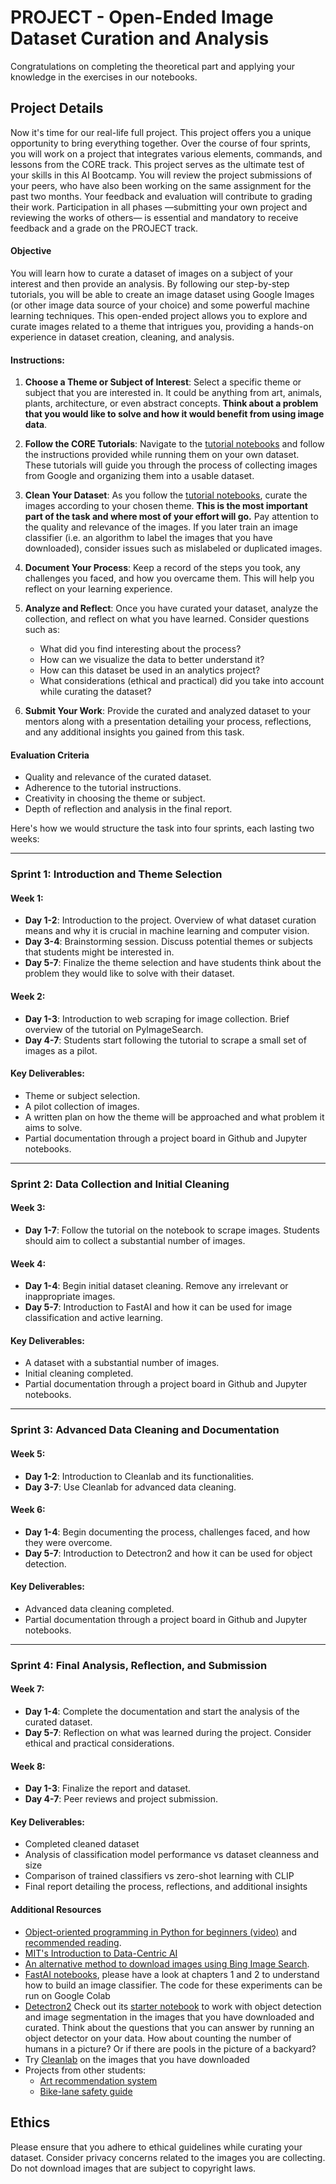 # PROJECT - Open-Ended Image Dataset Curation and Analysis

Congratulations on completing the theoretical part and applying your knowledge in the exercises in our notebooks. 

## Project Details 

Now it's time for our real-life full project. This project offers you a unique opportunity to bring everything together. Over the course of four sprints, you will work on a project that integrates various elements, commands, and lessons from the CORE track. This project serves as the ultimate test of your skills in this AI Bootcamp. You will review the project submissions of your peers, who have also been working on the same assignment for the past two months. Your feedback and evaluation will contribute to grading their work. Participation in all phases —submitting your own project and reviewing the works of others— is essential and mandatory to receive feedback and a grade on the PROJECT track. 

#### Objective
You will learn how to curate a dataset of images on a subject of your interest and then provide an analysis. By following our step-by-step tutorials, you will be able to create an image dataset using Google Images (or other image data source of your choice) and some powerful machine learning techniques. This open-ended project allows you to explore and curate images related to a theme that intrigues you, providing a hands-on experience in dataset creation, cleaning, and analysis.

#### Instructions:

1. **Choose a Theme or Subject of Interest**: Select a specific theme or subject that you are interested in. It could be anything from art, animals, plants, architecture, or even abstract concepts. **Think about a problem that you would like to solve and how it would benefit from using image data**. 

2. **Follow the CORE Tutorials**: Navigate to the [tutorial notebooks](https://github.com/andandandand/image-dataset-curation/tree/main/notebooks) and follow the instructions provided while running them on your own dataset. These tutorials will guide you through the process of collecting images from Google and organizing them into a usable dataset.

3. **Clean Your Dataset**: As you follow the [tutorial notebooks](https://github.com/andandandand/image-dataset-curation/tree/main/notebooks), curate the images according to your chosen theme. **This is the most important part of the task and where most of your effort will go.** Pay attention to the quality and relevance of the images. If you later train an image classifier (i.e. an algorithm to label the images that you have downloaded), consider issues such as mislabeled or duplicated images. 

4. **Document Your Process**: Keep a record of the steps you took, any challenges you faced, and how you overcame them. This will help you reflect on your learning experience.

5. **Analyze and Reflect**: Once you have curated your dataset, analyze the collection, and reflect on what you have learned. Consider questions such as:
   - What did you find interesting about the process?
   - How can we visualize the data to better understand it? 
   - How can this dataset be used in an analytics project?
   - What considerations (ethical and practical) did you take into account while curating the dataset?

6. **Submit Your Work**: Provide the curated and analyzed dataset to your mentors along with a presentation detailing your process, reflections, and any additional insights you gained from this task.

#### Evaluation Criteria
- Quality and relevance of the curated dataset.
- Adherence to the tutorial instructions.
- Creativity in choosing the theme or subject.
- Depth of reflection and analysis in the final report.

Here's how we would structure the task into four sprints, each lasting two weeks:

---

### Sprint 1: Introduction and Theme Selection

#### Week 1:
- **Day 1-2**: Introduction to the project. Overview of what dataset curation means and why it is crucial in machine learning and computer vision.
- **Day 3-4**: Brainstorming session. Discuss potential themes or subjects that students might be interested in.
- **Day 5-7**: Finalize the theme selection and have students think about the problem they would like to solve with their dataset.

#### Week 2:
- **Day 1-3**: Introduction to web scraping for image collection. Brief overview of the tutorial on PyImageSearch.
- **Day 4-7**: Students start following the tutorial to scrape a small set of images as a pilot.

#### Key Deliverables:
- Theme or subject selection.
- A pilot collection of images.
- A written plan on how the theme will be approached and what problem it aims to solve.
- Partial documentation through a project board in Github and Jupyter notebooks.
---

### Sprint 2: Data Collection and Initial Cleaning

#### Week 3:
- **Day 1-7**: Follow the tutorial on the notebook to scrape images. Students should aim to collect a substantial number of images.

#### Week 4:
- **Day 1-4**: Begin initial dataset cleaning. Remove any irrelevant or inappropriate images.
- **Day 5-7**: Introduction to FastAI and how it can be used for image classification and active learning. 

#### Key Deliverables:
- A dataset with a substantial number of images.
- Initial cleaning completed.
- Partial documentation through a project board in Github and Jupyter notebooks.

---

### Sprint 3: Advanced Data Cleaning and Documentation

#### Week 5:
- **Day 1-2**: Introduction to Cleanlab and its functionalities.
- **Day 3-7**: Use Cleanlab for advanced data cleaning.

#### Week 6:
- **Day 1-4**: Begin documenting the process, challenges faced, and how they were overcome.
- **Day 5-7**: Introduction to Detectron2 and how it can be used for object detection.

#### Key Deliverables:
- Advanced data cleaning completed.
- Partial documentation through a project board in Github and Jupyter notebooks.

---

### Sprint 4: Final Analysis, Reflection, and Submission

#### Week 7:
- **Day 1-4**: Complete the documentation and start the analysis of the curated dataset.
- **Day 5-7**: Reflection on what was learned during the project. Consider ethical and practical considerations.

#### Week 8:
- **Day 1-3**: Finalize the report and dataset.
- **Day 4-7**: Peer reviews and project submission.

#### Key Deliverables:
- Completed cleaned dataset 
- Analysis of classification model performance vs dataset cleanness and size 
- Comparison of trained classifiers vs zero-shot learning with CLIP
- Final report detailing the process, reflections, and additional insights  

#### Additional Resources
* [Object-oriented programming in Python for beginners (video)](https://www.youtube.com/watch?v=JeznW_7DlB0) and [recommended reading](https://realpython.com/python3-object-oriented-programming/).
* [MIT's Introduction to Data-Centric AI](https://www.youtube.com/watch?v=ayzOzZGHZy4)
* [An alternative method to download images using Bing Image Search](https://pyimagesearch.com/2018/04/09/how-to-quickly-build-a-deep-learning-image-dataset/).
* [FastAI notebooks](https://github.com/fastai/fastbook), please have a look at chapters 1 and 2 to understand how to build an image classifier. The code for these experiments can be run on Google Colab
* [Detectron2](https://github.com/facebookresearch/detectron2) Check out its [starter notebook](https://colab.research.google.com/drive/16jcaJoc6bCFAQ96jDe2HwtXj7BMD_-m5) to work with object detection and image segmentation in the images that you have downloaded and curated. Think about the questions that you can answer by running an object detector on your data. How about counting the number of humans in a picture? Or if there are pools in the picture of a backyard? 
* Try [Cleanlab](https://github.com/cleanlab/cleanlab) on the images that you have downloaded
* Projects from other students:
	* [Art recommendation system](https://github.com/gargimaheshwari/Wikiart-similar-art)
	* [Bike-lane safety guide](https://www.youtube.com/watch?v=nNMmz6Ei9Qg)
  

## Ethics
Please ensure that you adhere to ethical guidelines while curating your dataset. Consider privacy concerns related to the images you are collecting. Do not download images that are subject to copyright laws. 
